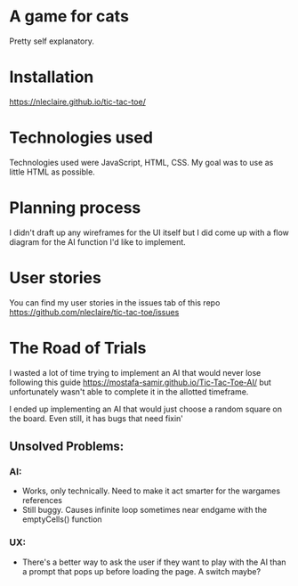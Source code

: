 
# A game for cats

Pretty self explanatory.

# Installation

https://nleclaire.github.io/tic-tac-toe/

# Technologies used

Technologies used were JavaScript, HTML, CSS. My goal was to use as little HTML as possible.

# Planning process

I didn't draft up any wireframes for the UI itself but I did come up with a flow diagram for the AI function I'd like to implement.

# User stories

You can find my user stories in the issues tab of this repo https://github.com/nleclaire/tic-tac-toe/issues

# The Road of Trials

I wasted a lot of time trying to implement an AI that would never lose following this guide https://mostafa-samir.github.io/Tic-Tac-Toe-AI/ but unfortunately wasn't able to complete it in the allotted timeframe.

I ended up implementing an AI that would just choose a random square on the board. Even still, it has bugs that need fixin'

## Unsolved Problems:

### AI:
 
- Works, only technically. Need to make it act smarter for the wargames references
- Still buggy. Causes infinite loop sometimes near endgame with the emptyCells() function

### UX:

- There's a better way to ask the user if they want to play with the AI than a prompt that pops up before loading the page. A switch maybe?
